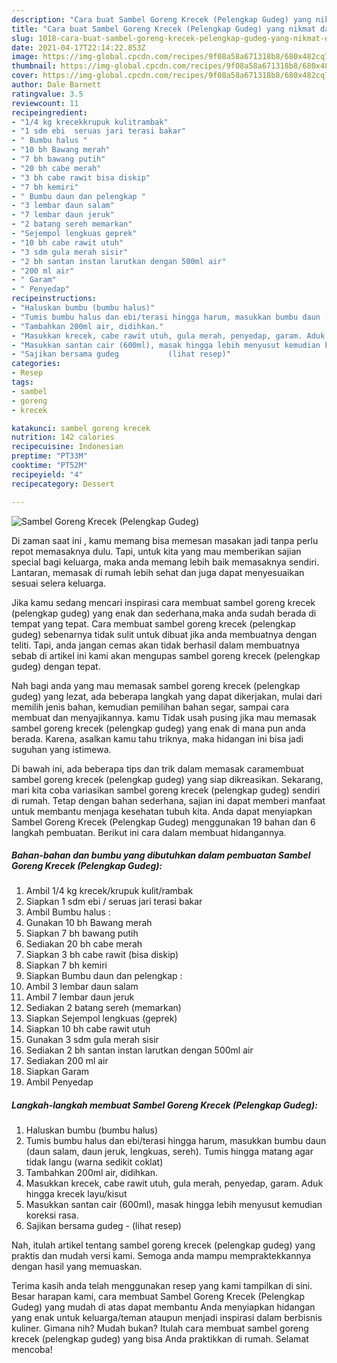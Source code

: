 ```yaml
---
description: "Cara buat Sambel Goreng Krecek (Pelengkap Gudeg) yang nikmat dan Mudah Dibuat"
title: "Cara buat Sambel Goreng Krecek (Pelengkap Gudeg) yang nikmat dan Mudah Dibuat"
slug: 1018-cara-buat-sambel-goreng-krecek-pelengkap-gudeg-yang-nikmat-dan-mudah-dibuat
date: 2021-04-17T22:14:22.853Z
image: https://img-global.cpcdn.com/recipes/9f08a58a671318b8/680x482cq70/sambel-goreng-krecek-pelengkap-gudeg-foto-resep-utama.jpg
thumbnail: https://img-global.cpcdn.com/recipes/9f08a58a671318b8/680x482cq70/sambel-goreng-krecek-pelengkap-gudeg-foto-resep-utama.jpg
cover: https://img-global.cpcdn.com/recipes/9f08a58a671318b8/680x482cq70/sambel-goreng-krecek-pelengkap-gudeg-foto-resep-utama.jpg
author: Dale Barnett
ratingvalue: 3.5
reviewcount: 11
recipeingredient:
- "1/4 kg krecekkrupuk kulitrambak"
- "1 sdm ebi  seruas jari terasi bakar"
- " Bumbu halus "
- "10 bh Bawang merah"
- "7 bh bawang putih"
- "20 bh cabe merah"
- "3 bh cabe rawit bisa diskip"
- "7 bh kemiri"
- " Bumbu daun dan pelengkap "
- "3 lembar daun salam"
- "7 lembar daun jeruk"
- "2 batang sereh memarkan"
- "Sejempol lengkuas geprek"
- "10 bh cabe rawit utuh"
- "3 sdm gula merah sisir"
- "2 bh santan instan larutkan dengan 500ml air"
- "200 ml air"
- " Garam"
- " Penyedap"
recipeinstructions:
- "Haluskan bumbu (bumbu halus)"
- "Tumis bumbu halus dan ebi/terasi hingga harum, masukkan bumbu daun (daun salam, daun jeruk, lengkuas, sereh). Tumis hingga matang agar tidak langu (warna sedikit coklat)"
- "Tambahkan 200ml air, didihkan."
- "Masukkan krecek, cabe rawit utuh, gula merah, penyedap, garam. Aduk hingga krecek layu/kisut"
- "Masukkan santan cair (600ml), masak hingga lebih menyusut kemudian koreksi rasa."
- "Sajikan bersama gudeg           (lihat resep)"
categories:
- Resep
tags:
- sambel
- goreng
- krecek

katakunci: sambel goreng krecek 
nutrition: 142 calories
recipecuisine: Indonesian
preptime: "PT33M"
cooktime: "PT52M"
recipeyield: "4"
recipecategory: Dessert

---
```



![Sambel Goreng Krecek (Pelengkap Gudeg)](https://img-global.cpcdn.com/recipes/9f08a58a671318b8/680x482cq70/sambel-goreng-krecek-pelengkap-gudeg-foto-resep-utama.jpg)

Di zaman  saat ini , kamu memang bisa memesan masakan jadi tanpa perlu repot memasaknya dulu. Tapi, untuk kita yang mau memberikan sajian special bagi keluarga, maka anda memang lebih baik memasaknya sendiri. Lantaran, memasak di rumah lebih sehat dan juga dapat menyesuaikan sesuai selera keluarga.

Jika kamu sedang mencari inspirasi cara membuat sambel goreng krecek (pelengkap gudeg) yang enak dan sederhana,maka anda sudah berada di tempat yang tepat. Cara membuat sambel goreng krecek (pelengkap gudeg)  sebenarnya tidak sulit untuk dibuat jika anda membuatnya dengan teliti. Tapi, anda jangan cemas akan tidak berhasil dalam membuatnya 
sebab di artikel ini kami akan mengupas sambel goreng krecek (pelengkap gudeg) dengan tepat.  



Nah bagi anda yang mau memasak sambel goreng krecek (pelengkap gudeg) yang lezat, ada beberapa langkah yang dapat dikerjakan, mulai dari memilih jenis bahan, kemudian pemilihan bahan segar, sampai cara membuat dan menyajikannya. kamu Tidak usah pusing jika mau memasak sambel goreng krecek (pelengkap gudeg) yang enak di mana pun anda berada. Karena, asalkan kamu  tahu triknya, maka hidangan ini bisa jadi suguhan yang istimewa.

Di bawah ini, ada beberapa tips dan trik dalam memasak caramembuat sambel goreng krecek (pelengkap gudeg) yang siap dikreasikan. Sekarang, mari kita coba variasikan sambel goreng krecek (pelengkap gudeg) sendiri di rumah. Tetap dengan bahan sederhana, sajian ini dapat memberi manfaat untuk membantu menjaga kesehatan tubuh kita. Anda dapat menyiapkan Sambel Goreng Krecek (Pelengkap Gudeg) menggunakan 19 bahan dan 6 langkah pembuatan. Berikut ini cara dalam membuat hidangannya.

<!--inarticleads1-->

##### Bahan-bahan dan bumbu yang dibutuhkan dalam pembuatan Sambel Goreng Krecek (Pelengkap Gudeg):

1. Ambil 1/4 kg krecek/krupuk kulit/rambak
1. Siapkan 1 sdm ebi / seruas jari terasi bakar
1. Ambil  Bumbu halus :
1. Gunakan 10 bh Bawang merah
1. Siapkan 7 bh bawang putih
1. Sediakan 20 bh cabe merah
1. Siapkan 3 bh cabe rawit (bisa diskip)
1. Siapkan 7 bh kemiri
1. Siapkan  Bumbu daun dan pelengkap :
1. Ambil 3 lembar daun salam
1. Ambil 7 lembar daun jeruk
1. Sediakan 2 batang sereh (memarkan)
1. Siapkan Sejempol lengkuas (geprek)
1. Siapkan 10 bh cabe rawit utuh
1. Gunakan 3 sdm gula merah sisir
1. Sediakan 2 bh santan instan larutkan dengan 500ml air
1. Sediakan 200 ml air
1. Siapkan  Garam
1. Ambil  Penyedap




<!--inarticleads2-->

##### Langkah-langkah membuat Sambel Goreng Krecek (Pelengkap Gudeg):

1. Haluskan bumbu (bumbu halus)
1. Tumis bumbu halus dan ebi/terasi hingga harum, masukkan bumbu daun (daun salam, daun jeruk, lengkuas, sereh). Tumis hingga matang agar tidak langu (warna sedikit coklat)
1. Tambahkan 200ml air, didihkan.
1. Masukkan krecek, cabe rawit utuh, gula merah, penyedap, garam. Aduk hingga krecek layu/kisut
1. Masukkan santan cair (600ml), masak hingga lebih menyusut kemudian koreksi rasa.
1. Sajikan bersama gudeg -           (lihat resep)




Nah, itulah artikel tentang  sambel goreng krecek (pelengkap gudeg)  yang praktis dan mudah versi kami. Semoga anda mampu mempraktekkannya dengan hasil yang memuaskan. 

Terima kasih anda telah menggunakan resep yang kami tampilkan di sini. Besar harapan kami, cara membuat  Sambel Goreng Krecek (Pelengkap Gudeg) yang mudah di atas dapat membantu Anda menyiapkan hidangan yang enak untuk keluarga/teman ataupun menjadi inspirasi dalam berbisnis kuliner. Gimana nih? Mudah bukan? Itulah cara membuat sambel goreng krecek (pelengkap gudeg) yang bisa Anda praktikkan di rumah. Selamat mencoba!

